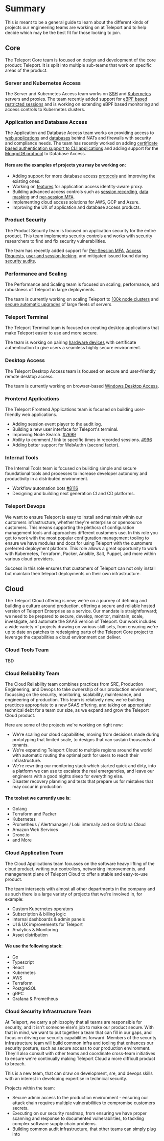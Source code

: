 # Summary

This is meant to be a general guide to learn about the different kinds of projects our engineering teams are working on at Teleport and to help decide which may be the best fit for those looking to join.

## Core

The Teleport Core team is focused on design and development of the core product: Teleport. It is split into multiple sub-teams that work on specific areas of the product.

### Server and Kubernetes Access

The Server and Kubernetes Access team works on [SSH](https://goteleport.com/ssh-server-access/) and [Kubernetes](https://goteleport.com/kubernetes-access/) servers and proxies. The team recently added support for [eBPF based restricted sessions](https://goteleport.com/docs/server-access/guides/restricted-session) and is working on extending eBPF based monitoring and access controls to Kubernetes clusters.

### Application and Database Access

The Application and Database Access team works on providing access to [web applications](https://goteleport.com/docs/application-access) and [databases](https://goteleport.com/docs/database-access/) behind NATs and firewalls with security and compliance needs. The team has recently worked on adding [certificate based authentication support to CLI applications](https://github.com/gravitational/teleport/pull/5918) and adding support for the [MongoDB protocol](https://github.com/gravitational/teleport/pull/7213) to Database Access.

#### Here are the examples of projects you may be working on:

* Adding support for more database access [protocols](https://github.com/gravitational/teleport/issues?q=is%3Aopen+is%3Aissue+label%3Adatabase-access+label%3Adb%2Frequested) and improving the existing ones.
* Working on [features](https://github.com/gravitational/teleport/issues?q=is%3Aissue+is%3Aopen+label%3Aapplication-access+label%3Afeature-request) for application access identity-aware proxy.
* Building advanced access controls such as [session recording](https://github.com/gravitational/teleport/issues/5799), [data masking](https://github.com/gravitational/teleport/issues/7150) and [per-session MFA](https://github.com/gravitational/teleport/issues/6172).
* Implementing cloud access solutions for AWS, GCP and Azure.
* Improving the UX of application and database access products.

### Product Security

The Product Security team is focused on application security for the entire product. This team implements security controls and works with security researchers to find and fix security vulnerabilities.

The team has recently added support for [Per-Session MFA](https://goteleport.com/docs/access-controls/guides/per-session-mfa/), [Access Requests](https://goteleport.com/docs/enterprise/workflow/), [user and session locking](https://github.com/gravitational/teleport/pull/7286), and mitigated issued found during [security audits](https://goteleport.com/resources/audits/).

### Performance and Scaling

The Performance and Scaling team is focused on scaling, performance, and robustness of Teleport in large deployments.

The team is currently working on scaling Teleport to [100k node clusters](https://github.com/gravitational/teleport/issues/4173) and [secure automatic upgrades](https://github.com/gravitational/teleport/pull/6691) of large fleets of servers.

### Teleport Terminal

The Teleport Terminal team is focused on creating desktop applications that make Teleport easier to use and more secure.

The team is working on pairing [hardware devices](https://github.com/gravitational/teleport/pull/7808) with certificate authentication to give users a seamless highly secure environment.

### Desktop Access

The Teleport Desktop Access team is focused on secure and user-friendly remote desktop access.

The team is currently working on browser-based [Windows Desktop Access](https://github.com/gravitational/teleport/pull/7725).

### Frontend Applications

The Teleport Frontend Applications team is focused on building user-friendly web applications.

* Adding session event player to the audit log.
* Building a new user interface for Teleport's terminal.
* Improving Node Search. [#2699](https://github.com/gravitational/teleport/issues/2699)
* Ability to comment / link to specific times in recorded sessions. [#996](https://github.com/gravitational/teleport/issues/996)
* Adding better support for WebAuthn (second factor).

### Internal Tools

The Internal Tools team is focused on building simple and secure foundational tools and processes to increase developer autonomy and productivity in a distributed environment.

* Workflow automation bots [#8116](https://github.com/gravitational/teleport/pull/8116)
* Designing and building next generation CI and CD platforms.

### Teleport Devops

We want to ensure Teleport is easy to install and maintain within our customers infrastructure, whether they're enterprise or opensource customers. This means supporting the plethora of configuration management tools and approaches different customers use. In this role you get to work with the most popular configuration management tooling to ensure we have modules and docs for using Teleport with the customers preferred deployment platform. This role allows a great opportunity to work with Kubernetes, Terraform, Packer, Ansible, Salt, Puppet, and more within various cloud providers.

Success in this role ensures that customers of Teleport can not only install but maintain their teleport deployments on their own infrastructure.

## Cloud
The Teleport Cloud offering is new; we're on a journey of defining and building a culture around production, offering a secure and reliable hosted version of Teleport Enterprise as a service. Our mandate is straightforward; we need to be prepared to secure, develop, monitor, maintain, scale, investigate, and automate the SAAS version of Teleport. Our work includes a wide variety of projects drawing on various skill sets, from ensuring we're up to date on patches to redesigning parts of the Teleport Core project to leverage the capabilities a cloud environment can deliver.


### Cloud Tools Team
TBD

### Cloud Reliability Team

The Cloud Reliability team combines practices from SRE, Production Engineering, and Devops to take ownership of our production environment, focussing on the security, monitoring, scalability, maintenance, and engineering of production. This team is relatively new, we're building practices appropriate to a new SAAS offering, and taking on appropriate technical debt for a team our size, as we expand and grow the Teleport Cloud product.

Here are some of the projects we're working on right now:

- We're scaling our cloud capabilities, moving from decisions made during prototyping that limited scale, to designs that can sustain thousands of tenants.
- We're expanding Teleport Cloud to multiple regions around the world with automatic routing the optimal path for users to reach their infrastructure.
- We're rewriting our monitoring stack which started quick and dirty, into a platform we can use to escalate the real emergencies, and leave our engineers with a good nights sleep for everything else.
- Disaster recovery planning and tests that prepare us for mistakes that may occur in production


#### The toolset we currently use is:

* Golang
* Terraform and Packer
* Kubernetes
* Prometheus / Alertmanager / Loki internally and on Grafana Cloud
* Amazon Web Services
* Drone.io
* and More

### Cloud Application Team

The Cloud Applications team focusses on the software heavy lifting of the cloud product, writing our controllers, networking improvements, and management plane of Teleport Cloud to offer a stable and easy-to-use product.

The team intersects with almost all other departments in the company and as such there is a large variety of projects that we're involved in, for example:

* Custom Kubernetes operators
* Subscription & billing logic
* Internal dashboards & admin panels
* UI & UX improvements for Teleport
* Analytics & Monitoring
* Asset distribution

#### We use the following stack:

* Go
* Typescript
* React
* Kubernetes
* AWS
* Terraform
* PostgreSQL
* gRPC
* Grafana & Prometheus

### Cloud Security Infrastructure Team

At Teleport, we carry a philosophy that all teams are responsible for security, and it isn't someone else's job to make our product secure. With that in mind, we want to put together a team that can fill in our gaps, and focus on driving our security capabilities forward. Members of the security infrastructure team will build common infra and tooling that enhances our security posture, such as secure access to our production environment. They'll also consult with other teams and coordinate cross-team initiatives to ensure we're continually making Teleport Cloud a more difficult product to breach. 

This is a new team, that can draw on development, sre, and devops skills with an interest in developing expertise in technical security.

Projects within the team:
- Secure admin access to the production environment - ensuring our attack chain requires multiple vulnerabilities to compromise customers secrets.
- Executing on our security roadmap, from ensuring we have proper scanning and response to documented vulnerabilities, to tackling complex software supply chain problems.
- Building common audit infrastructure, that other teams can simply plug into




